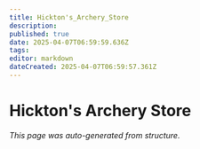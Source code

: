 ```yaml
---
title: Hickton's_Archery_Store
description: 
published: true
date: 2025-04-07T06:59:59.636Z
tags: 
editor: markdown
dateCreated: 2025-04-07T06:59:57.361Z
---
```


# Hickton's Archery Store

*This page was auto-generated from structure.*